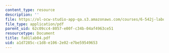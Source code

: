 ```yaml
---
content_type: resource
description: ''
file: https://ol-ocw-studio-app-qa.s3.amazonaws.com/courses/6-542j-laboratory-on-the-physiology-acoustics-and-perception-of-speech-fall-2005/a1d7285cc1d8e1062e02e7be59549653_fa01lab04.pdf
file_type: application/pdf
parent_uid: 62c09cc4-8057-e00f-c34b-04af4963ce51
resourcetype: Document
title: fa01lab04.pdf
uid: a1d7285c-c1d8-e106-2e02-e7be59549653
---
```

